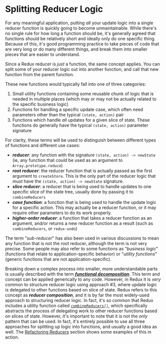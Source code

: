 # Splitting Reducer Logic

For any meaningful application, putting _all_ your update logic into a single reducer function is quickly going to become unmaintainable.  While there's no single rule for how long a function should be, it's generally agreed that functions should be relatively short and ideally only do one specific thing.  Because of this, it's good programming practice to take pieces of code that are very long or do many different things, and break them into smaller pieces that are easier to understand.

Since a Redux reducer is _just_ a function, the same concept applies.  You can split some of your reducer logic out into another function, and call that new function from the parent function.

These new functions would typically fall into one of three categories:

1. Small utility functions containing some reusable chunk of logic that is needed in multiple places \(which may or may not be actually related to the specific business logic\)
2. Functions for handling a specific update case, which often need parameters other than the typical `(state, action)` pair
3. Functions which handle _all_ updates for a given slice of state.  These functions do generally have the typical `(state, action)` parameter signature

For clarity, these terms will be used to distinguish between different types of functions and different use cases:

* _**reducer**_: any function with the signature `(state, action) -> newState` \(ie, any function that _could_ be used as an argument to `Array.prototype.reduce`\)
* _**root reducer**_: the reducer function that is actually passed as the first argument to `createStore`.  This is the only part of the reducer logic that _must_ have the `(state, action) -> newState` signature.
* _**slice reducer**_: a reducer that is being used to handle updates to one specific slice of the state tree, usually done by passing it to `combineReducers`
* _**case function**_: a function that is being used to handle the update logic for a specific action.  This may actually be a reducer function, or it may require other parameters to do its work properly.
* _**higher-order reducer**_: a function that takes a reducer function as an argument, and/or returns a new reducer function as a result \(such as `combineReducers`, or `redux-undo`\)

The term "_sub-reducer_" has also been used in various discussions to mean any function that is not the root reducer, although the term is not very precise.  Some people may also refer to some functions as "_business logic_" \(functions that relate to application-specific behavior\) or "_utility functions_" \(generic functions that are not application-specific\).

Breaking down a complex process into smaller, more understandable parts is usually described with the term [_**functional decomposition**_](http://stackoverflow.com/questions/947874/what-is-functional-decomposition).  This term and concept can be applied generically to any code.  However, in Redux it is _very_ common to structure reducer logic using approach \#3, where update logic is delegated to other functions based on slice of state.  Redux refers to this concept as _**reducer composition**_, and it is by far the most widely-used approach to structuring reducer logic.  In fact, it's so common that Redux includes a utility function called [`combineReducers()`](../../api/combinereducers.md), which specifically abstracts the process of delegating work to other reducer functions based on slices of state. However, it's important to note that it is not the _only_ pattern that can be used.  In fact, it's entirely possible to use all three approaches for splitting up logic into functions, and usually a good idea as well.  The [Refactoring Reducers](refactoringreducersexample.md) section shows some examples of this in action.

